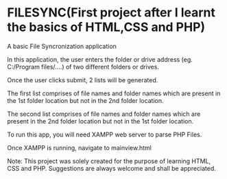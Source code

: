 # FILESYNC(First project after I learnt the basics of HTML,CSS and PHP)
A basic File Syncronization application

In this application, the user enters the folder or drive address (eg. C:/Program files/....) of two different folders or drives.

Once the user clicks submit, 2 lists will be generated. 

The first list comprises of file names and folder names which are present in the 1st folder location but not in the 2nd folder location.

The second list comprises of file names and folder names which are present in the 2nd folder location but not in the 1st folder location.

To run this app, you will need XAMPP web server to parse PHP Files.

Once XAMPP is running, navigate to mainview.html

Note: This project was solely created for the purpose of learning HTML, CSS and PHP. Suggestions are always welcome and shall be appreciated.

